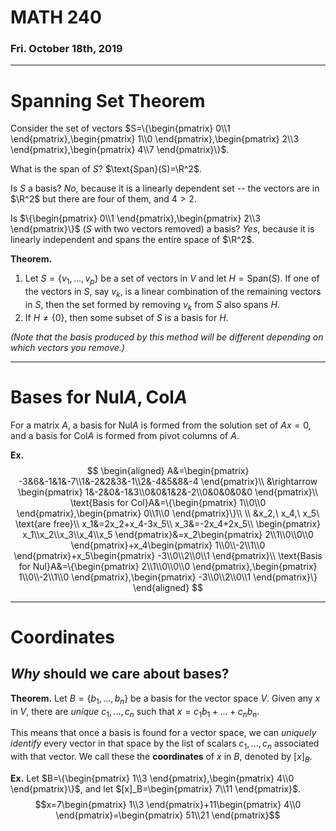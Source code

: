 # MATH 240
### Fri. October 18th, 2019
---
# Spanning Set Theorem

Consider the set of vectors $S=\{\begin{pmatrix}
    0\\1
\end{pmatrix},\begin{pmatrix}
    1\\0
\end{pmatrix},\begin{pmatrix}
    2\\3
\end{pmatrix},\begin{pmatrix}
    4\\7
\end{pmatrix}\}$.

What is the span of $S$? $\text{Span}(S)=\R^2$.

Is $S$ a basis? _No_, because it is a linearly dependent set -- the vectors are in 
$\R^2$ but there are four of them, and $4>2$.

Is $\{\begin{pmatrix}
    0\\1
\end{pmatrix},\begin{pmatrix}
    2\\3
\end{pmatrix}\}$ ($S$ with two vectors removed) a basis? _Yes_, because it is linearly independent and spans the entire space of $\R^2$.

__Theorem.__
1. Let $S=\{v_1,...,v_p\}$ be a set of vectors in $V$ and let $H=\text{Span}(S)$. If one of the vectors in $S$, say $v_k$, is a linear combination of the remaining vectors in $S$, then the set formed by removing $v_k$ from $S$ also spans $H$.
2. If $H\neq \{0\}$, then some subset of $S$ is a basis for $H$.

_(Note that the basis produced by this method will be different depending on which vectors you remove.)_

---
# Bases for $\text{Nul}A, \text{Col}A$
For a matrix $A$, a basis for $\text{Nul}A$ is formed from the solution set of $Ax=0$, and a basis for $\text{Col}A$ is formed from pivot columns of $A$.

__Ex.__
$$
\begin{aligned}
    A&=\begin{pmatrix}
        -3&6&-1&1&-7\\1&-2&2&3&-1\\2&-4&5&8&-4
    \end{pmatrix}\\
    &\rightarrow \begin{pmatrix}
        1&-2&0&-1&3\\0&0&1&2&-2\\0&0&0&0&0
    \end{pmatrix}\\
    \text{Basis for Col}A&=\{\begin{pmatrix}
        1\\0\\0
    \end{pmatrix},\begin{pmatrix}
        0\\1\\0
    \end{pmatrix}\}\\
    \\
    &x_2,\ x_4,\ x_5\ \text{are free}\\
    x_1&=2x_2+x_4-3x_5\\
    x_3&=-2x_4+2x_5\\
    \begin{pmatrix}
        x_1\\x_2\\x_3\\x_4\\x_5
    \end{pmatrix}&=x_2\begin{pmatrix}
        2\\1\\0\\0\\0
    \end{pmatrix}+x_4\begin{pmatrix}
        1\\0\\-2\\1\\0
    \end{pmatrix}+x_5\begin{pmatrix}
        -3\\0\\2\\0\\1
    \end{pmatrix}\\
    \text{Basis for Nul}A&=\{\begin{pmatrix}
        2\\1\\0\\0\\0
    \end{pmatrix},\begin{pmatrix}
        1\\0\\-2\\1\\0
    \end{pmatrix},\begin{pmatrix}
        -3\\0\\2\\0\\1
    \end{pmatrix}\}
\end{aligned}
$$

---
# Coordinates
## _Why_ should we care about bases?
__Theorem.__ Let $B=\{b_1,...,b_n\}$ be a basis for the vector space $V$. Given any $x$ in $V$, there are _unique_ $c_1,...,c_n$ such that $x=c_1b_1+...+c_nb_n$.

This means that once a basis is found for a vector space, we can _uniquely identify_ every vector in that space by the list of scalars $c_1,...,c_n$ associated with that vector. We call these the __coordinates__ of $x$ in $B$, denoted by $[x]_B$.

__Ex.__ Let $B=\{\begin{pmatrix}
    1\\3
\end{pmatrix},\begin{pmatrix}
    4\\0
\end{pmatrix}\}$, and let $[x]_B=\begin{pmatrix}
    7\\11
\end{pmatrix}$.
$$x=7\begin{pmatrix}
    1\\3
\end{pmatrix}+11\begin{pmatrix}
    4\\0
\end{pmatrix}=\begin{pmatrix}
    51\\21
\end{pmatrix}$$
